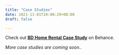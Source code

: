 ```yaml
---
title: "Case Studies"
date: 2021-11-01T20:08:29+08:00
draft: false

---
```

Check out **[BD Home Rental Case Study](https://www.behance.net/gallery/111050367/Ui-Ux-Case-study-%28BD-Home-Rental%29)** on Behance. 

*More case studies are coming soon..*
